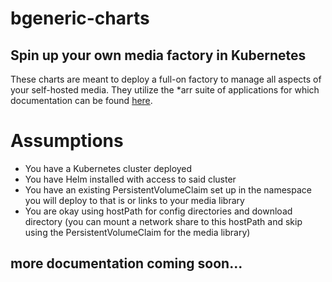 # bgeneric-charts
## Spin up your own media factory in Kubernetes
These charts are meant to deploy a full-on factory to manage all aspects of your self-hosted media. They utilize the *arr suite of applications for which documentation can be found [here](https://wiki.servarr.com).

# Assumptions
* You have a Kubernetes cluster deployed
* You have Helm installed with access to said cluster
* You have an existing PersistentVolumeClaim set up in the namespace you will deploy to that is or links to your media library
* You are okay using hostPath for config directories and download directory (you can mount a network share to this hostPath and skip using the PersistentVolumeClaim for the media library)


## more documentation coming soon...
